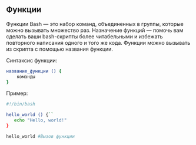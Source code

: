 ## Функции

Функции Bash — это набор команд, объединенных в группы, которые можно вызывать множество раз. Назначение функций — помочь вам сделать ваши bash-скрипты более читабельными и избежать повторного написания одного и того же кода. Функции можно вызывать из скрипта с помощью названия функции.

Синтаксис функции:

```bash
название_функции () {
    команды
}
```

Пример:

```bash
#!/bin/bash

hello_world () {``
   echo "Hello, world!"
}

hello_world #Вызов функции
```

